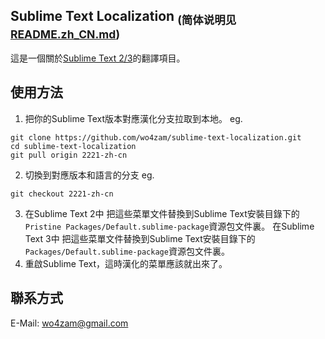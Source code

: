 Sublime Text Localization <sub>(简体说明见[README.zh_CN.md](https://github.com/wo4zam/sublime-text-localization/blob/master/README.zh_CN.md))</sub>
------------------
這是一個關於[Sublime Text 2/3](http://www.sublimetext.com)的翻譯項目。

使用方法
------------------
1. 把你的Sublime Text版本對應漢化分支拉取到本地。
  eg.

  ```
  git clone https://github.com/wo4zam/sublime-text-localization.git
  cd sublime-text-localization
  git pull origin 2221-zh-cn
  ```

2. 切換到對應版本和語言的分支
  eg.

  ```
  git checkout 2221-zh-cn
  ```

3. 在Sublime Text 2中
    把這些菜單文件替換到Sublime Text安裝目錄下的`Pristine Packages/Default.sublime-package`資源包文件裏。
   在Sublime Text 3中
    把這些菜單文件替換到Sublime Text安裝目錄下的`Packages/Default.sublime-package`資源包文件裏。
4. 重啟Sublime Text，這時漢化的菜單應該就出來了。


聯系方式
------------------
E-Mail: wo4zam@gmail.com
